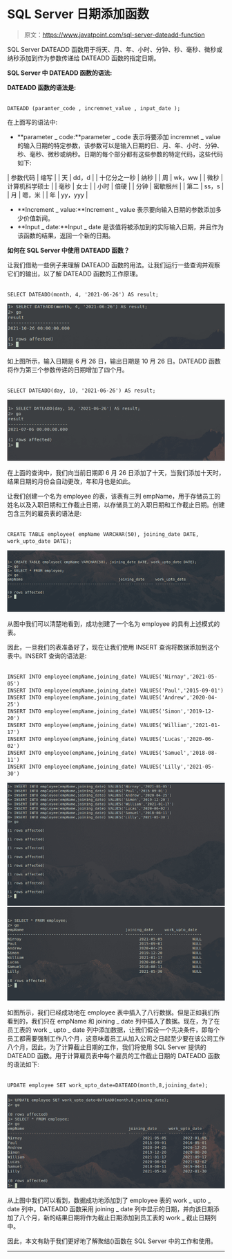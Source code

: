 # SQL Server 日期添加函数

> 原文：<https://www.javatpoint.com/sql-server-dateadd-function>

SQL Server DATEADD 函数用于将天、月、年、小时、分钟、秒、毫秒、微秒或纳秒添加到作为参数传递给 DATEADD 函数的指定日期。

**SQL Server 中 DATEADD 函数的语法:**

**DATEADD 函数的语法是:**

```

DATEADD (paramter_code , incremnet_value , input_date );

```

在上面写的语法中:

*   **parameter _ code:**parameter _ code 表示将要添加 incremnet _ value 的输入日期的特定参数，该参数可以是输入日期的日、月、年、小时、分钟、秒、毫秒、微秒或纳秒。日期的每个部分都有这些参数的特定代码，这些代码如下:

| 参数代码 | 缩写 |
| 天 | dd，d |
| 十亿分之一秒 | 纳秒 |
| 周 | wk，ww |
| 微秒 | 计算机科学硕士 |
| 毫秒 | 女士 |
| 小时 | 倍硬 |
| 分钟 | 密歇根州 |
| 第二 | ss，s |
| 月 | 嗯，米 |
| 年 | yy，yyy |

*   **Increment _ value:**Increment _ value 表示要向输入日期的参数添加多少价值新闻。
*   **Input _ date:**Input _ date 是该值将被添加到的实际输入日期，并且作为该函数的结果，返回一个新的日期。

**如何在 SQL Server 中使用 DATEADD 函数？**

让我们借助一些例子来理解 DATEADD 函数的用法。让我们运行一些查询并观察它们的输出，以了解 DATEADD 函数的工作原理。

```

SELECT DATEADD(month, 4, '2021-06-26') AS result;

```

![SQL Server DATEADD Function](img/f6a3e3b3d72e45f54f636981b0aa948e.png)

如上图所示，输入日期是 6 月 26 日，输出日期是 10 月 26 日。DATEADD 函数将作为第三个参数传递的日期增加了四个月。

```

SELECT DATEADD(day, 10, '2021-06-26') AS result;

```

![SQL Server DATEADD Function](img/89dbd95b2a7e1960f3eec66daddf579a.png)

在上面的查询中，我们向当前日期即 6 月 26 日添加了十天，当我们添加十天时，结果日期的月份会自动更改，年和月也是如此。

让我们创建一个名为 employee 的表，该表有三列 empName，用于存储员工的姓名以及入职日期和工作截止日期，以存储员工的入职日期和工作截止日期。创建包含三列的雇员表的语法是:

```

CREATE TABLE employee( empName VARCHAR(50), joining_date DATE, work_upto_date DATE);

```

![SQL Server DATEADD Function](img/23bea2f3962d4e24d68ff2caa02bfbf2.png)

从图中我们可以清楚地看到，成功创建了一个名为 employee 的具有上述模式的表。

因此，一旦我们的表准备好了，现在让我们使用 INSERT 查询将数据添加到这个表中。INSERT 查询的语法是:

```

INSERT INTO employee(empName,joining_date) VALUES('Nirnay','2021-05-05')
INSERT INTO employee(empName,joining_date) VALUES('Paul','2015-09-01')
INSERT INTO employee(empName,joining_date) VALUES('Andrew','2020-04-25')
INSERT INTO employee(empName,joining_date) VALUES('Simon','2019-12-20')
INSERT INTO employee(empName,joining_date) VALUES('William','2021-01-17')
INSERT INTO employee(empName,joining_date) VALUES('Lucas','2020-06-02')
INSERT INTO employee(empName,joining_date) VALUES('Samuel','2018-08-11')
INSERT INTO employee(empName,joining_date) VALUES('Lilly','2021-05-30')

```

![SQL Server DATEADD Function](img/28efa21f11a7577569294b8da5fc2d83.png)
![SQL Server DATEADD Function](img/53049ed05e99a2eb7fc5db03a36cda87.png)

如图所示，我们已经成功地在 employee 表中插入了八行数据。但是正如我们所看到的，我们只在 empName 和 joining _ date 列中插入了数据。现在，为了在员工表的 work _ upto _ date 列中添加数据，让我们假设一个先决条件，即每个员工都需要强制工作八个月，这意味着员工从加入公司之日起至少要在该公司工作八个月，因此，为了计算截止日期的工作，我们将使用 SQL Server 提供的 DATEADD 函数。用于计算雇员表中每个雇员的工作截止日期的 DATEADD 函数的语法如下:

```

UPDATE employee SET work_upto_date=DATEADD(month,8,joining_date);

```

![SQL Server DATEADD Function](img/914d72f5a1dc042356904e03b9c20da2.png)

从上图中我们可以看到，数据成功地添加到了 employee 表的 work _ upto _ date 列中。DATEADD 函数采用 joining _ date 列中显示的日期，并向该日期添加了八个月，新的结果日期将作为截止日期添加到员工表的 work _ 截止日期列中。

因此，本文有助于我们更好地了解聚结()函数在 SQL Server 中的工作和使用。

* * *